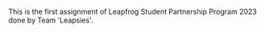 This is the first assignment of Leapfrog Student Partnership Program 2023 done by Team 'Leapsies'.

